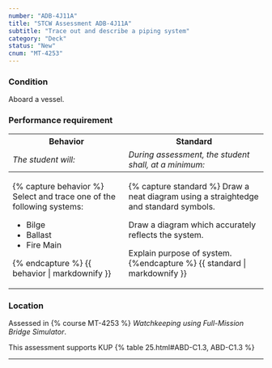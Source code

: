 ```yaml
---
number: "ADB-4J11A"
title: "STCW Assessment ADB-4J11A"
subtitle: "Trace out and describe a piping system"
category: "Deck"
status: "New"
cnum: "MT-4253"
---
```

### Condition

Aboard a vessel.

### Performance requirement 

<table width='100%' class='Guidelines'>
 <thead>
 <tr>
     <th class='thirty'>Behavior</th>
     <th class='seventy'>Standard</th>
 </tr>
 <tr>
     <td><em>The student will:</em></td>
     <td><em>During assessment, the student shall, at a minimum:</em></td>
 </tr>
 </thead>
 <tbody>
 

<tr><td>

{% capture behavior %}
Select and trace one of the following systems:

* Bilge
* Ballast
* Fire Main


{% endcapture %}
{{ behavior | markdownify }}

</td><td>

{% capture standard %}
Draw a neat diagram using a straightedge and standard symbols.

Draw a diagram which accurately reflects the system.

Explain purpose of system.
{%endcapture %}
{{ standard | markdownify }}

</td></tr>



 </tbody>
 </table>

### Location

Assessed in  {% course  MT-4253 %}  *Watchkeeping using Full-Mission Bridge Simulator*.

This assessment supports KUP {% table 25.html#ABD-C1.3, ABD-C1.3 %}

***

